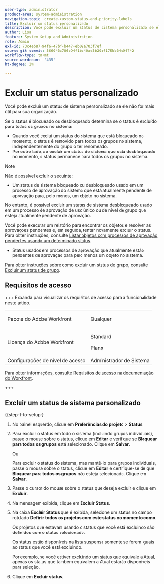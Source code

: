 ```yaml
---
user-type: administrator
product-area: system-administration
navigation-topic: create-custom-status-and-priority-labels
title: Excluir um status personalizado
description: Você pode excluir um status de sistema personalizado se ele não for mais útil para sua organização.
author: Lisa
feature: System Setup and Administration
role: Admin
exl-id: 73c4eb87-94f6-47bf-b447-eb02a703f7ef
source-git-commit: 366043a786c94f1bc40ad3b20af175bb84c94742
workflow-type: tm+mt
source-wordcount: '435'
ht-degree: 2%

---
```


# Excluir um status personalizado

Você pode excluir um status de sistema personalizado se ele não for mais útil para sua organização.

Se o status é bloqueado ou desbloqueado determina se o status é excluído para todos os grupos no sistema:

* Quando você exclui um status do sistema que está bloqueado no momento, o status é removido para todos os grupos no sistema, independentemente do grupo o ter renomeado.
* Por outro lado, ao excluir um status do sistema que está desbloqueado no momento, o status permanece para todos os grupos no sistema.


>[!NOTE]
>
>Não é possível excluir o seguinte:
>
>* Um status de sistema bloqueado ou desbloqueado usado em um processo de aprovação do sistema que está atualmente pendente de aprovação para, pelo menos, um objeto no sistema.
>
>  No entanto, é possível excluir um status de sistema desbloqueado usado em um processo de aprovação de uso único ou de nível de grupo que esteja atualmente pendente de aprovação.
>
>  Você pode executar um relatório para encontrar os objetos e resolver as aprovações pendentes e, em seguida, tentar novamente excluir o status. Para obter instruções, consulte [Listar objetos com processos de aprovação pendentes usando um determinado status](../../../administration-and-setup/customize-workfront/creating-custom-status-and-priority-labels/list-objects-pending-approval-certain-status.md).
>
>* Status usados em processos de aprovação que atualmente estão pendentes de aprovação para pelo menos um objeto no sistema.

Para obter instruções sobre como excluir um status de grupo, consulte [Excluir um status de grupo](../../../administration-and-setup/manage-groups/manage-group-statuses/delete-a-group-status.md).

## Requisitos de acesso

+++ Expanda para visualizar os requisitos de acesso para a funcionalidade neste artigo.

<table style="table-layout:auto"> 
 <col> 
 <col> 
 <tbody> 
  <tr> 
   <td>Pacote do Adobe Workfront</td> 
   <td><p>Qualquer</p></td> 
  </tr> 
  <tr> 
   <td>Licença do Adobe Workfront</td> 
   <td><p>Standard</p>
       <p>Plano</p></td>
  </tr> 
  <tr> 
   <td>Configurações de nível de acesso</td> 
   <td>Administrador de Sistema</td> 
  </tr> 
 </tbody> 
</table>

Para obter informações, consulte [Requisitos de acesso na documentação do Workfront](/help/quicksilver/administration-and-setup/add-users/access-levels-and-object-permissions/access-level-requirements-in-documentation.md).

+++

## Excluir um status de sistema personalizado

{{step-1-to-setup}}

1. No painel esquerdo, clique em **Preferências do projeto** > **Status**.

1. Para excluir o status em todo o sistema (incluindo grupos individuais), passe o mouse sobre o status, clique em **Editar** e verifique se **Bloquear para todos os grupos** está selecionado. Clique em **Salvar**.

   Ou

   Para excluir o status do sistema, mas mantê-lo para grupos individuais, passe o mouse sobre o status, clique em **Editar** e certifique-se de que **Bloquear para todos os grupos** não esteja selecionado. Clique em **Salvar**.

1. Passe o cursor do mouse sobre o status que deseja excluir e clique em **Excluir**.
1. Na mensagem exibida, clique em **Excluir Status**.
1. Na caixa **Excluir Status** que é exibida, selecione um status no campo rotulado **Definir todos os projetos com este status no momento como**.

   Os projetos que estavam usando o status que você está excluindo são definidos com o status selecionado.

   Os status estão disponíveis na lista suspensa somente se forem iguais ao status que você está excluindo.

   Por exemplo, se você estiver excluindo um status que equivale a Atual, apenas os status que também equivalem a Atual estarão disponíveis para seleção.

1. Clique em **Excluir status**.
